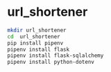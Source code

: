 # url_shortener

```sh
mkdir url_shortener
cd  url_shortener
pip install pipenv
pipenv install flask
pipenv install flask-sqlalchemy
pipenv install python-dotenv
```

